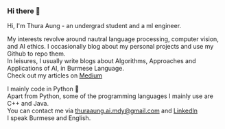 ### Hi there 👋

Hi, I'm Thura Aung - an undergrad student and a ml engineer.

My interests revolve around nautral language processing, computer vision, and AI ethics. I occasionally blog about my personal projects and use my Github to repo them. 
<br/>
In leisures, I usually write blogs about Algorithms, Approaches and Applications of AI, in Burmese Language.
<br />
Check out my articles on [Medium](thuraaung-ai.medium.com)

I mainly code in Python 🐍
<br />
Apart from Python, some of the programming languages I mainly use are C++ and Java.
<br />
You can contact me via thuraaung.ai.mdy@gmail.com and [LinkedIn](https://www.linkedin.com/in/thura-aung)
<br />
I speak Burmese and English.
